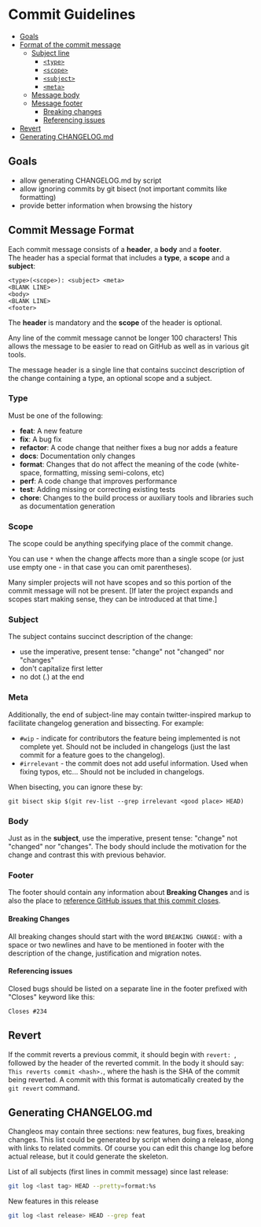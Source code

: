 # Commit Guidelines

* [Goals](#goals)
* [Format of the commit message](#commit-message-format)
  * [Subject line](#subject-line)
    * [`<type>`](#type)
    * [`<scope>`](#scope)
    * [`<subject>`](#subject)
    * [`<meta>`](#meta)
  * [Message body](#body)
  * [Message footer](#footer)
    * [Breaking changes](#breaking-changes)
    * [Referencing issues](#referencing-issues)
* [Revert](#revert)
* [Generating CHANGELOG.md](#generating-CHANGELOG.md)


## Goals

* allow generating CHANGELOG.md by script
* allow ignoring commits by git bisect (not important commits like formatting)
* provide better information when browsing the history

## Commit Message Format
Each commit message consists of a **header**, a **body** and a **footer**.  
The header has a special format that includes a **type**, a **scope** and a **subject**:

```
<type>(<scope>): <subject> <meta>
<BLANK LINE>
<body>
<BLANK LINE>
<footer>
```

The **header** is mandatory and the **scope** of the header is optional.

Any line of the commit message cannot be longer 100 characters! This allows the message to be easier
to read on GitHub as well as in various git tools.

The message header is a single line that contains succinct description
of the change containing a type, an optional scope and a subject.

### Type
Must be one of the following:

* **feat**: A new feature
* **fix**: A bug fix
* **refactor**: A code change that neither fixes a bug nor adds a feature
* **docs**: Documentation only changes
* **format**: Changes that do not affect the meaning of the code (white-space, formatting, missing
  semi-colons, etc)
* **perf**: A code change that improves performance
* **test**: Adding missing or correcting existing tests
* **chore**: Changes to the build process or auxiliary tools and libraries such as documentation
  generation

### Scope
The scope could be anything specifying place of the commit change.

You can use `*` when the change affects more than a single scope (or just use empty one - in that case you can omit parentheses).

Many simpler projects will not have scopes and so this portion of the commit message will not be present. [If later the project expands and scopes start making sense, they can be introduced at that time.]

### Subject
The subject contains succinct description of the change:

* use the imperative, present tense: "change" not "changed" nor "changes"
* don't capitalize first letter
* no dot (.) at the end

### Meta
Additionally, the end of subject-line may contain twitter-inspired markup to facilitate changelog generation and bissecting. For example:

* `#wip` - indicate for contributors the feature being implemented is not complete yet. Should not be included in changelogs (just the last commit for a feature goes to the changelog).
* `#irrelevant` - the commit does not add useful information. Used when fixing typos, etc... Should not be included in changelogs.

When bisecting, you can ignore these by:
```
git bisect skip $(git rev-list --grep irrelevant <good place> HEAD)
```

### Body
Just as in the **subject**, use the imperative, present tense: "change" not "changed" nor "changes".
The body should include the motivation for the change and contrast this with previous behavior.

### Footer
The footer should contain any information about **Breaking Changes** and is also the place to
[reference GitHub issues that this commit closes](https://help.github.com/articles/closing-issues-via-commit-messages/).

#### Breaking Changes
All breaking changes should start with the word `BREAKING CHANGE:` with a space or two newlines and have to be mentioned in footer with the description of the change, justification and migration notes.

#### Referencing issues

Closed bugs should be listed on a separate line in the footer prefixed with "Closes" keyword like this:
```
Closes #234
```

## Revert

If the commit reverts a previous commit, it should begin with `revert: `,
followed by the header of the reverted commit.
In the body it should say: `This reverts commit <hash>.`,
where the hash is the SHA of the commit being reverted.
A commit with this format is automatically created by the `git revert` command.

## Generating CHANGELOG.md

Changleos may contain three sections: new features, bug fixes, breaking changes.
This list could be generated by script when doing a release, along with links to related commits.
Of course you can edit this change log before actual release, but it could generate the skeleton.

List of all subjects (first lines in commit message) since last release:
```bash
git log <last tag> HEAD --pretty=format:%s
```

New features in this release
```bash
git log <last release> HEAD --grep feat
```